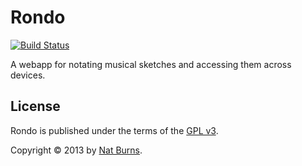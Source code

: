 Rondo
=====

[![Build Status](https://travis-ci.org/burnnat/rondo.png)](https://travis-ci.org/burnnat/rondo)

A webapp for notating musical sketches and accessing them across devices.

License
-------

Rondo is published under the terms of the [GPL v3](http://opensource.org/licenses/GPL-3.0).

Copyright &copy; 2013 by [Nat Burns](https://github.com/burnnat).